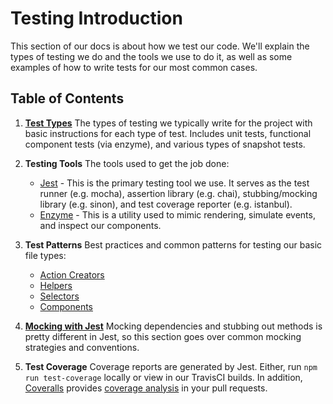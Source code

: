 # Testing Introduction

This section of our docs is about how we test our code. We'll explain the types of testing we do and the tools we use to do it, as well as some examples of how to write tests for our most common cases.

## Table of Contents

1. [**Test Types**](types.md)
The types of testing we typically write for the project with basic instructions for each type of test. Includes unit tests, functional component tests (via enzyme), and various types of snapshot tests.

1. **Testing Tools**
  The tools used to get the job done:

    * [Jest](https://jestjs.io/) - This is the primary testing tool we use. It serves as the test runner (e.g. mocha), assertion library (e.g. chai), stubbing/mocking library (e.g. sinon), and test coverage reporter (e.g. istanbul).
    * [Enzyme](https://airbnb.io/enzyme/) - This is a utility used to mimic rendering, simulate events, and inspect our components.


1. **Test Patterns**
   Best practices and common patterns for testing our basic file types:

   * [Action Creators](testing-actions.md)
   * [Helpers](testing-helpers.md)
   * [Selectors](testing-selectors.md)
   * [Components](testing-components.md)


1. [**Mocking with Jest**](mocking.md)
Mocking dependencies and stubbing out methods is pretty different in Jest, so this section goes over common mocking strategies and conventions.

1. **Test Coverage**
  Coverage reports are generated by Jest.  Either, run `npm run test-coverage` locally or view in our TravisCI builds.  In addition, [Coveralls](https://coveralls.io/) provides [coverage analysis](https://github.com/SparkPost/2web2ui/pull/834#issuecomment-466549343) in your pull requests.
